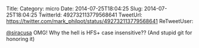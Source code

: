 Title: 
Category: micro
Date: 2014-07-25T18:04:25
Slug: 2014-07-25T18:04:25
TwitterId: 492732113779568641
TweetUrl: https://twitter.com/mark_philpot/status/492732113779568641
ReTweetUser: 

[@siracusa](https://twitter.com/siracusa) OMG! Why the hell is HFS+ case insensitive?? (And stupid git for honoring it)